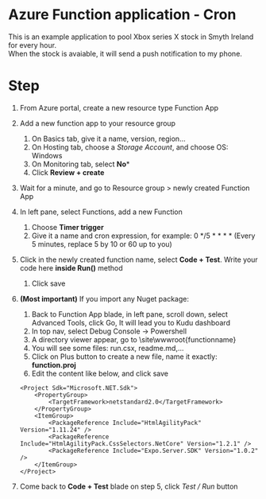 # Azure Function application - Cron
This is an example application to pool Xbox series X stock in Smyth Ireland for every hour.   
When the stock is avaiable, it will send a push notification to my phone.


# Step
1. From Azure portal, create a new resource type Function App
2. Add a new function app to your resource group
    1. On Basics tab, give it a name, version, region...
    2. On Hosting tab, choose a *Storage Account*, and choose OS: Windows
    3. On Monitoring tab, select **No***
    4. Click **Review + create**
3. Wait for a minute, and go to Resource group > newly created Function App
4. In left pane, select Functions, add a new Function
    1. Choose **Timer trigger**
    2. Give it a name and cron expression, for example: 0 */5 * * * * (Every 5 minutes, replace 5 by 10 or 60 up to you)
5. Click in the newly created function name, select **Code + Test**. Write your code here **inside Run()** method
    1. Click save
6. **(Most important)** If you import any Nuget package:
    1. Back to Function App blade, in left pane, scroll down, select Advanced Tools, click Go, It will lead you to Kudu dashboard
    2. In top nav, select Debug Console -> Powershell
    3. A directory viewer appear, go to \site\wwwroot\{functionname}
    4. You will see some files: run.csx, readme.md,...
    5. Click on Plus button to create a new file, name it exactly: **function.proj**
    6. Edit the content like below, and click save
    
    ```
    <Project Sdk="Microsoft.NET.Sdk">
        <PropertyGroup>
            <TargetFramework>netstandard2.0</TargetFramework>
        </PropertyGroup>
        <ItemGroup>
            <PackageReference Include="HtmlAgilityPack" Version="1.11.24" />
            <PackageReference Include="HtmlAgilityPack.CssSelectors.NetCore" Version="1.2.1" />
            <PackageReference Include="Expo.Server.SDK" Version="1.0.2" />
        </ItemGroup>
    </Project>
    ```
7. Come back to **Code + Test** blade on step 5, click *Test / Run* button 
    